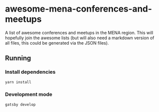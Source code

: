 # awesome-mena-conferences-and-meetups
A list of awesome conferences and meetups in the MENA region. This will hopefully join the awesome lists (but will also need a markdown version of all files, this could be generated via the JSON files).


## Running

### Install dependencies

```bash
yarn install
```

### Development mode

```bash
gatsby develop
```
